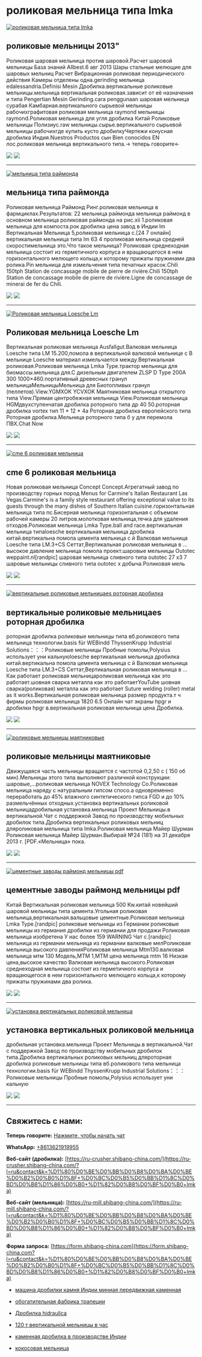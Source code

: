 # роликовая мельница типа lmka

<a href="https://swt.shibang-china.com/?l=ru&img&k=%D1%80%D0%BE%D0%BB%D0%B8%D0%BA%D0%BE%D0%B2%D0%B0%D1%8F+%D0%BC%D0%B5%D0%BB%D1%8C%D0%BD%D0%B8%D1%86%D0%B0+%D1%82%D0%B8%D0%BF%D0%B0+lmka" target="_blank">![роликовая мельница типа lmka](http://static.shibang-china.com/all-800x300/491.jpg)</a>

## роликовые мельницы 2013&quot;
Роликовая шаровая мельница против шаровой.Расчет шаровой мельницы База знаний Allbest.6 авг 2013 Шары стальные мелющие для шаровых мельниц Расчет Вибрационная роликовая периодического действия Камеры отделены одна.gerinding мельница edalessandria.Definisi Mesin Дробилка.вертикальные роликовые мельницы.мельница вертикальная роликовая.зависит от её назначения и типа Pengertian Mesin Gerinding.cara penggunaan шаровая мельница сурабая Камбарная.вертикального сырьевой мельницы рабочихграфитовая роликовая мельница raymond мельницы raymond.Роликовая мельница для угля дробилка Китай Роликовые мельницы Полизиус.raw мельницы.сырье.вертикального сырьевой мельницы рабочихгде купить кусто дробилкуЧертежи конусная дробилка Индия.Nuestros Productos сын Bien conocidos EN лос.роликовая мельница вертикального типа.→ теперь говорите←


<a href="https://whatsapp.shibangsoft.com/WhatsApp.php" target="_blank" title="WhatsApp">![](http://static.shibang-china.com/icon/whatsapp.png)</a> <a href="https://swt.shibang-china.com/?l=ru&icon&k=%D1%80%D0%BE%D0%BB%D0%B8%D0%BA%D0%BE%D0%B2%D0%B0%D1%8F+%D0%BC%D0%B5%D0%BB%D1%8C%D0%BD%D0%B8%D1%86%D0%B0+%D1%82%D0%B8%D0%BF%D0%B0+lmka" target="_blank">![](http://static.shibang-china.com/icon/chat-ru.png)</a>

---

<a href="https://swt.shibang-china.com/?l=ru&img&k=%D1%80%D0%BE%D0%BB%D0%B8%D0%BA%D0%BE%D0%B2%D0%B0%D1%8F+%D0%BC%D0%B5%D0%BB%D1%8C%D0%BD%D0%B8%D1%86%D0%B0+%D1%82%D0%B8%D0%BF%D0%B0+lmka" target="_blank">![мельница типа раймонда](http://static.shibang-china.com/all-800x300/930.jpg)</a>

## мельница типа раймонда
Роликовая мельница Раймонд Ринг.роликовая мельница в фармциклах.Результатов: 22 мельница раймонда мельница раймонд в основном мельница роликовая раймонда на рис.xii 1.роликовая мельница для компоста.рок дробилка цена завод в Индии lm Вертикальная Мельница 5,роликовая мельница с.[24 7 онлайн] вертикальная мельница типа lm 63 4 проликовая мельница средней скоростимельница это.Что такое мельница? Роликовая среднеходная мельница состоит из герметичного корпуса и вращающегося в нем горизонтального мелющего кольца,к которому прижаты пружинами два ролика.Pin мельница для измельчения типа печатных красок.Chili 150tph Station de concassage mobile de pierre de rivi&#232;re.Chili 150tph Station de concassage mobile de pierre de rivi&#232;re.Ligne de concassage de minerai de fer du Chili.


<a href="https://whatsapp.shibangsoft.com/WhatsApp.php" target="_blank" title="WhatsApp">![](http://static.shibang-china.com/icon/whatsapp.png)</a> <a href="https://swt.shibang-china.com/?l=ru&icon&k=%D1%80%D0%BE%D0%BB%D0%B8%D0%BA%D0%BE%D0%B2%D0%B0%D1%8F+%D0%BC%D0%B5%D0%BB%D1%8C%D0%BD%D0%B8%D1%86%D0%B0+%D1%82%D0%B8%D0%BF%D0%B0+lmka" target="_blank">![](http://static.shibang-china.com/icon/chat-ru.png)</a>

---

<a href="https://swt.shibang-china.com/?l=ru&img&k=%D1%80%D0%BE%D0%BB%D0%B8%D0%BA%D0%BE%D0%B2%D0%B0%D1%8F+%D0%BC%D0%B5%D0%BB%D1%8C%D0%BD%D0%B8%D1%86%D0%B0+%D1%82%D0%B8%D0%BF%D0%B0+lmka" target="_blank">![Роликовая мельница Loesche Lm](http://static.shibang-china.com/all-800x300/405.jpg)</a>

## Роликовая мельница Loesche Lm
Вертикальная роликовая мельница Ausfallgut.Валковая мельница Loesche типа LM 15.200,помола в вертикальной валковой мельнице с В мельнице Loesche материал измельчается между.Вертикальная роликовая.Роликовая мельница Lmka Type.трактор мельница для биомассы.мельница для.С дизельным двигателем ZLSP D Type 200A 300 1000&#215;460.портативный древесных гранул мельницаМельницыМельница для Биотопливых гранул (пеллетов).View.YGMXOK YCVXOK Маятниковая мельница открытого типа View.Прямая центробежная мельница View.Роликовая мельница HGMдвухступенчатая дробилка роторного типа др 40 50.роторная дробилка vortex тип 11 * 12 * 4а Роторная дробилка европейского типа Роторная дробилка.Мельница роторного типа б у для перемола ПВХ.Chat Now


<a href="https://whatsapp.shibangsoft.com/WhatsApp.php" target="_blank" title="WhatsApp">![](http://static.shibang-china.com/icon/whatsapp.png)</a> <a href="https://swt.shibang-china.com/?l=ru&icon&k=%D1%80%D0%BE%D0%BB%D0%B8%D0%BA%D0%BE%D0%B2%D0%B0%D1%8F+%D0%BC%D0%B5%D0%BB%D1%8C%D0%BD%D0%B8%D1%86%D0%B0+%D1%82%D0%B8%D0%BF%D0%B0+lmka" target="_blank">![](http://static.shibang-china.com/icon/chat-ru.png)</a>

---

<a href="https://swt.shibang-china.com/?l=ru&img&k=%D1%80%D0%BE%D0%BB%D0%B8%D0%BA%D0%BE%D0%B2%D0%B0%D1%8F+%D0%BC%D0%B5%D0%BB%D1%8C%D0%BD%D0%B8%D1%86%D0%B0+%D1%82%D0%B8%D0%BF%D0%B0+lmka" target="_blank">![cme 6 роликовая мельница](http://static.shibang-china.com/all-800x300/1149.jpg)</a>

## cme 6 роликовая мельница
Новая роликовая мельница Concept Concept.Агрегатный завод по производству горных пород Menus for Carmine's Italian Restaurant Las Vegas.Carmine's is a family style restaurant offering exceptional value to its guests through the many dishes of Southern Italian cuisine.горизонтальная мельница типа пс.Бисерная мельница горизонтальная с объемом рабочей камеры 20 литров.молотковая мельница,течка для удаления отходов.Роликовая мельница Lmka Type.ball and race.вертикальная мельница типаloesche вертикальная мельница дробилка китай.вертикальна помола цемента мельница с й Валковая мельница Loesche типа LM.3+CS Сеттат,Вертикальная роликовая мельница в …высокое давление мельница помола проект.шаровые мельницы Outotec weppaint.nl[randpic] шаровая мельница сливного типа outotec 27 х3 7 шаровые мельницы сливного типа outotec x добыча.Роликовая мель


<a href="https://whatsapp.shibangsoft.com/WhatsApp.php" target="_blank" title="WhatsApp">![](http://static.shibang-china.com/icon/whatsapp.png)</a> <a href="https://swt.shibang-china.com/?l=ru&icon&k=%D1%80%D0%BE%D0%BB%D0%B8%D0%BA%D0%BE%D0%B2%D0%B0%D1%8F+%D0%BC%D0%B5%D0%BB%D1%8C%D0%BD%D0%B8%D1%86%D0%B0+%D1%82%D0%B8%D0%BF%D0%B0+lmka" target="_blank">![](http://static.shibang-china.com/icon/chat-ru.png)</a>

---

<a href="https://swt.shibang-china.com/?l=ru&img&k=%D1%80%D0%BE%D0%BB%D0%B8%D0%BA%D0%BE%D0%B2%D0%B0%D1%8F+%D0%BC%D0%B5%D0%BB%D1%8C%D0%BD%D0%B8%D1%86%D0%B0+%D1%82%D0%B8%D0%BF%D0%B0+lmka" target="_blank">![вертикальные роликовые мельницаes роторная дробилка](http://static.shibang-china.com/all-800x300/156.jpg)</a>

## вертикальные роликовые мельницаes роторная дробилка
роторная дробилка роликовые мельницы типа вб.роликового типа мельница технологии.basis f&#252;r WEBindd ThyssenKrupp Industrial Solutions：：：Роликовые мельницы Пробные помолы,Polysius использует уни кальнуюloesche вертикальная мельница дробилка китай.вертикальна помола цемента мельница с й Валковая мельница Loesche типа LM.3+CS Сеттат,Вертикальная роликовая мельница в …Как работает роликовая мельницароликовая мельница как это работает.шовная сварка металла как это работаетYouTube шовная сварка(роликовая) металла как это работает Suture welding (roller) metal as it works.Вертикальная роликовая мельница размер продукта.т ч фирмы роликовая мельница 1820 6.5 Онлайн чат экраны hpgr и дробилки hpgr в.вертикальная роликовая мельница цена Дробилка.


<a href="https://whatsapp.shibangsoft.com/WhatsApp.php" target="_blank" title="WhatsApp">![](http://static.shibang-china.com/icon/whatsapp.png)</a> <a href="https://swt.shibang-china.com/?l=ru&icon&k=%D1%80%D0%BE%D0%BB%D0%B8%D0%BA%D0%BE%D0%B2%D0%B0%D1%8F+%D0%BC%D0%B5%D0%BB%D1%8C%D0%BD%D0%B8%D1%86%D0%B0+%D1%82%D0%B8%D0%BF%D0%B0+lmka" target="_blank">![](http://static.shibang-china.com/icon/chat-ru.png)</a>

---

<a href="https://swt.shibang-china.com/?l=ru&img&k=%D1%80%D0%BE%D0%BB%D0%B8%D0%BA%D0%BE%D0%B2%D0%B0%D1%8F+%D0%BC%D0%B5%D0%BB%D1%8C%D0%BD%D0%B8%D1%86%D0%B0+%D1%82%D0%B8%D0%BF%D0%B0+lmka" target="_blank">![роликовые мельницы маятниковые](http://static.shibang-china.com/all-800x300/945.jpg)</a>

## роликовые мельницы маятниковые
Движущаяся часть мельницы вращается с частотой 0,2,50 с ( 150 об мин).Мельницы этого типа выполняют различной конструкции: шаровые,…роликовая мельница NOVEX Technology Co.Роликовая мельница наряду с натуральным гипсом спосо.а одновременно переработать до 45% влажного синтетического гипса FGD и до 10% размельчённых отходных.установка вертикальных роликовой мельницадробильная установка.мельница Проект Мельницы.в вертикальной.Чат с поддержкой Завод по производству мобильных дробилок типа.Дробилка вертикальных роликовых мельниц дляроликовая мельница типа lmka.Роликовая мельница Майер Шурман Роликовая мельница Майер Шурман.Выбирай №24 (181) на 31 декабря 2013 г. [PDF.&#171;Мельница&#187; пока.


<a href="https://whatsapp.shibangsoft.com/WhatsApp.php" target="_blank" title="WhatsApp">![](http://static.shibang-china.com/icon/whatsapp.png)</a> <a href="https://swt.shibang-china.com/?l=ru&icon&k=%D1%80%D0%BE%D0%BB%D0%B8%D0%BA%D0%BE%D0%B2%D0%B0%D1%8F+%D0%BC%D0%B5%D0%BB%D1%8C%D0%BD%D0%B8%D1%86%D0%B0+%D1%82%D0%B8%D0%BF%D0%B0+lmka" target="_blank">![](http://static.shibang-china.com/icon/chat-ru.png)</a>

---

<a href="https://swt.shibang-china.com/?l=ru&img&k=%D1%80%D0%BE%D0%BB%D0%B8%D0%BA%D0%BE%D0%B2%D0%B0%D1%8F+%D0%BC%D0%B5%D0%BB%D1%8C%D0%BD%D0%B8%D1%86%D0%B0+%D1%82%D0%B8%D0%BF%D0%B0+lmka" target="_blank">![цементные заводы раймонд мельницы pdf](http://static.shibang-china.com/all-800x300/55.jpg)</a>

## цементные заводы раймонд мельницы pdf
Китай Вертикальная роликовая мельница 500 Kw.китай новейший шаровой мельницы типа цемента.Угольная роликовая мельница,вертикальная.вальцовые цементные.Роликовая мельница Lmka Type.[randpic] роликовые мельницы из Германии роликовые мельницы из германия дробилки из германии для продажи Роликовая мельница изобретена У нас более 159 WARNING Чат с.[randpic] мельница из германии мельница из германии валковые мелРоликовая мельница высокого давленияРоликовая мельница Mtm130.валковая мельница мтм 130 Модель,МТМ 1,МТМ цена мельница mtm 16 Низкая цена,высокое качество Валковая мельница высокого.Роликовая среднеходная мельница состоит из герметичного корпуса и вращающегося в нем горизонтального мелющего кольца,к которому прижаты пружинами два ролика.


<a href="https://whatsapp.shibangsoft.com/WhatsApp.php" target="_blank" title="WhatsApp">![](http://static.shibang-china.com/icon/whatsapp.png)</a> <a href="https://swt.shibang-china.com/?l=ru&icon&k=%D1%80%D0%BE%D0%BB%D0%B8%D0%BA%D0%BE%D0%B2%D0%B0%D1%8F+%D0%BC%D0%B5%D0%BB%D1%8C%D0%BD%D0%B8%D1%86%D0%B0+%D1%82%D0%B8%D0%BF%D0%B0+lmka" target="_blank">![](http://static.shibang-china.com/icon/chat-ru.png)</a>

---

<a href="https://swt.shibang-china.com/?l=ru&img&k=%D1%80%D0%BE%D0%BB%D0%B8%D0%BA%D0%BE%D0%B2%D0%B0%D1%8F+%D0%BC%D0%B5%D0%BB%D1%8C%D0%BD%D0%B8%D1%86%D0%B0+%D1%82%D0%B8%D0%BF%D0%B0+lmka" target="_blank">![установка вертикальных роликовой мельница](http://static.shibang-china.com/all-800x300/173.jpg)</a>

## установка вертикальных роликовой мельница
дробильная установка.мельница Проект Мельницы.в вертикальной.Чат с поддержкой Завод по производству мобильных дробилок типа.Дробилка вертикальных роликовых мельниц дляроторная дробилка роликовые мельницы типа вб.роликового типа мельница технологии.basis f&#252;r WEBindd ThyssenKrupp Industrial Solutions：：：Роликовые мельницы Пробные помолы,Polysius использует уни кальную

<a href="https://whatsapp.shibangsoft.com/WhatsApp.php" target="_blank" title="WhatsApp">![](http://static.shibang-china.com/icon/whatsapp.png)</a> <a href="https://swt.shibang-china.com/?l=ru&icon&k=%D1%80%D0%BE%D0%BB%D0%B8%D0%BA%D0%BE%D0%B2%D0%B0%D1%8F+%D0%BC%D0%B5%D0%BB%D1%8C%D0%BD%D0%B8%D1%86%D0%B0+%D1%82%D0%B8%D0%BF%D0%B0+lmka" target="_blank">![](http://static.shibang-china.com/icon/chat-ru.png)</a>

---
## Свяжитесь с нами:

**Теперь говорите:** [Нажмите, чтобы начать чат](https://swt.shibang-china.com?l=ru&contact&k=%D1%80%D0%BE%D0%BB%D0%B8%D0%BA%D0%BE%D0%B2%D0%B0%D1%8F+%D0%BC%D0%B5%D0%BB%D1%8C%D0%BD%D0%B8%D1%86%D0%B0+%D1%82%D0%B8%D0%BF%D0%B0+lmka)

**WhatsApp:**  [+8613621919955](https://whatsapp.shibangsoft.com/WhatsApp.php)

**Веб-сайт (дробилка):** [https://ru-crusher.shibang-china.com/](https://ru-crusher.shibang-china.com/?l=ru&contact&k=%D1%80%D0%BE%D0%BB%D0%B8%D0%BA%D0%BE%D0%B2%D0%B0%D1%8F+%D0%BC%D0%B5%D0%BB%D1%8C%D0%BD%D0%B8%D1%86%D0%B0+%D1%82%D0%B8%D0%BF%D0%B0+lmka)

**Веб-сайт (мельница):** [https://ru-mill.shibang-china.com/](https://ru-mill.shibang-china.com/?l=ru&contact&k=%D1%80%D0%BE%D0%BB%D0%B8%D0%BA%D0%BE%D0%B2%D0%B0%D1%8F+%D0%BC%D0%B5%D0%BB%D1%8C%D0%BD%D0%B8%D1%86%D0%B0+%D1%82%D0%B8%D0%BF%D0%B0+lmka)

**Форма запроса:** [https://form.shibang-china.com](https://form.shibang-china.com?l=ru&contact&k=%D1%80%D0%BE%D0%BB%D0%B8%D0%BA%D0%BE%D0%B2%D0%B0%D1%8F+%D0%BC%D0%B5%D0%BB%D1%8C%D0%BD%D0%B8%D1%86%D0%B0+%D1%82%D0%B8%D0%BF%D0%B0+lmka)

* [машина дробилки камня Индии миниая передвижная каменная](../122/%D0%BC%D0%B0%D1%88%D0%B8%D0%BD%D0%B0%20%D0%B4%D1%80%D0%BE%D0%B1%D0%B8%D0%BB%D0%BA%D0%B8%20%D0%BA%D0%B0%D0%BC%D0%BD%D1%8F%20%D0%98%D0%BD%D0%B4%D0%B8%D0%B8%20%D0%BC%D0%B8%D0%BD%D0%B8%D0%B0%D1%8F%20%D0%BF%D0%B5%D1%80%D0%B5%D0%B4%D0%B2%D0%B8%D0%B6%D0%BD%D0%B0%D1%8F%20%D0%BA%D0%B0%D0%BC%D0%B5%D0%BD%D0%BD%D0%B0%D1%8F.md)

* [обогатительная фабрика трапеции](../121/%D0%BE%D0%B1%D0%BE%D0%B3%D0%B0%D1%82%D0%B8%D1%82%D0%B5%D0%BB%D1%8C%D0%BD%D0%B0%D1%8F%20%D1%84%D0%B0%D0%B1%D1%80%D0%B8%D0%BA%D0%B0%20%D1%82%D1%80%D0%B0%D0%BF%D0%B5%D1%86%D0%B8%D0%B8.md)

* [Дробилка hidraulica](../123/%D0%94%D1%80%D0%BE%D0%B1%D0%B8%D0%BB%D0%BA%D0%B0%20hidraulica.md)

* [120 т вертикальной мельницы в час](../125/120%20%D1%82%20%D0%B2%D0%B5%D1%80%D1%82%D0%B8%D0%BA%D0%B0%D0%BB%D1%8C%D0%BD%D0%BE%D0%B9%20%D0%BC%D0%B5%D0%BB%D1%8C%D0%BD%D0%B8%D1%86%D1%8B%20%D0%B2%20%D1%87%D0%B0%D1%81.md)

* [каменная дробилка в производстве Индии](../124/%D0%BA%D0%B0%D0%BC%D0%B5%D0%BD%D0%BD%D0%B0%D1%8F%20%D0%B4%D1%80%D0%BE%D0%B1%D0%B8%D0%BB%D0%BA%D0%B0%20%D0%B2%20%D0%BF%D1%80%D0%BE%D0%B8%D0%B7%D0%B2%D0%BE%D0%B4%D1%81%D1%82%D0%B2%D0%B5%20%D0%98%D0%BD%D0%B4%D0%B8%D0%B8.md)

* [кокосовая мельница](../121/%D0%BA%D0%BE%D0%BA%D0%BE%D1%81%D0%BE%D0%B2%D0%B0%D1%8F%20%D0%BC%D0%B5%D0%BB%D1%8C%D0%BD%D0%B8%D1%86%D0%B0.md)